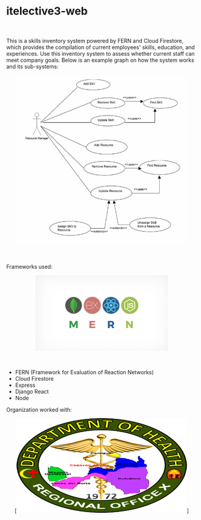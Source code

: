 # itelective3-web

</br></br>
This is a skills inventory system powered by FERN and Cloud Firestore, which provides the compilation of current employees' skills, education, and experiences. Use this inventory system to assess whether current staff can meet company goals. Below is an example graph on how the system works and its sub-systems:
<p align="center">
  <img src="skills inventory.jpg" data-canonical-src="https://gyazo.com/eb5c5741b6a9a16c692170a41a49c858.png" width="450" height="450" />
</p>
</br>

Frameworks used:

<p align="center">
  <img src="Mern.jpeg" data-canonical-src="https://gyazo.com/eb5c5741b6a9a16c692170a41a49c858.png" width="350" height="200"/>
</p>

</br>



* FERN (Framework for Evaluation of Reaction Networks)
* Cloud Firestore
* Express
* Django React
* Node


Organization worked with:

<p align="center">
  [<img alt="alt_text" width="450" height="250" src="DOH-REGION 10.png" />]
</p>

